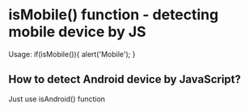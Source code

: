 # isMobile() function - detecting mobile device by JS

Usage:
if(isMobile()){
  alert('Mobile');
}

## How to detect Android device by JavaScript?
Just use isAndroid() function
